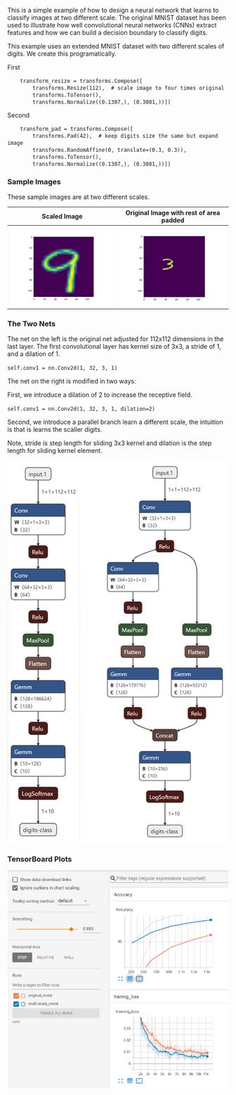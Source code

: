 
This is a simple example of how to design a neural network that learns to classify images at two different scale. The original MNIST dataset has been used to illustrate how well convolutional neural networks (CNNs) extract features and how we can build a decision boundary to classify digits. 

This example uses an extended MNIST dataset with two different scales of digits. We create this programatically.

First
```
    transform_resize = transforms.Compose([
        transforms.Resize(112),  # scale image to four times original
        transforms.ToTensor(),
        transforms.Normalize((0.1307,), (0.3081,))])
```
Second
```
    transform_pad = transforms.Compose([
        transforms.Pad(42),  # keep digits size the same but expand image
        transforms.RandomAffine(0, translate=(0.3, 0.3)),
        transforms.ToTensor(),
        transforms.Normalize((0.1307,), (0.3081,))])
```

### Sample Images
These sample images are at two different scales.

| Scaled Image                                              | Original Image with rest of area padded                   |
| ----------------------------------------------------------|---------------------------------------------------------- |
|![mnist images](./assets/Figure_1.png "Image") | ![mnist images](./assets/Figure_2.png "Image")|


### The Two Nets
The net on the left is the original net adjusted for 112x112 dimensions in the last layer. The first convolutional layer has kernel size of 3x3, a stride of 1, and a dilation of 1.

`self.conv1 = nn.Conv2d(1, 32, 3, 1)`

The net on the right is modified in two ways:

First, we introduce a dilation of 2 to increase the receptive field. 

`self.conv1 = nn.Conv2d(1, 32, 3, 1, dilation=2)`

Second, we introduce a parallel branch learn a different scale, the intuition is that is learns the scaller digits.

Note, stride is step length for sliding 3x3 kernel and dilation is the step length for sliding kernel element.

![mnist images](./assets/combined-nets.png "Image")


### TensorBoard Plots
![mnist images](./assets/TB-test-accuracy-loss.PNG "Image")
